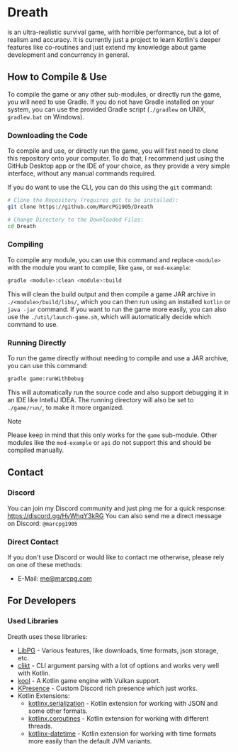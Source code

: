 # Dreath

is an ultra-realistic survival game, with horrible performance, but a lot of realism and accuracy.
It is currently just a project to learn Kotlin's deeper features like co-routines and just extend my knowledge about game development and concurrency in general.

## How to Compile & Use

To compile the game or any other sub-modules, or directly run the game, you will need to use Gradle.
If you do not have Gradle installed on your system, you can use the provided Gradle script (`./gradlew` on UNIX, `gradlew.bat` on Windows).

### Downloading the Code

To compile and use, or directly run the game, you will first need to clone this repository onto your computer. To do that, I recommend just using the GitHub Desktop app or the IDE of your choice, as they provide a very simple interface, without any manual commands required.

If you do want to use the CLI, you can do this using the `git` command:

```bash
# Clone the Repository (requires git to be installed):
git clone https://github.com/MarcPG1905/Dreath

# Change Directory to the Downloaded Files:
cd Dreath
```

### Compiling

To compile any module, you can use this command and replace `<module>` with the module you want to compile, like `game`, or `mod-example`:

```bash
gradle <module>:clean <module>:build
```

This will clean the build output and then compile a game JAR archive in `./<module>/build/libs/`, which you can then run using an installed `kotlin` or `java -jar` command.
If you want to run the game more easily, you can also use the `./util/launch-game.sh`, which will automatically decide which command to use.

### Running Directly

To run the game directly without needing to compile and use a JAR archive, you can use this command:

```bash
gradle game:runWithDebug
```

This will automatically run the source code and also support debugging it in an IDE like IntelliJ IDEA.
The running directory will also be set to `./game/run/`, to make it more organized.

> [!NOTE]
> Please keep in mind that this only works for the `game` sub-module.
> Other modules like the `mod-example` or `api` do not support this and should be compiled manually.

## Contact

### Discord

You can join my Discord community and just ping me for a quick response: https://discord.gg/HvWhqY3kRG
You can also send me a direct message on Discord: `@marcpg1905`

### Direct Contact

If you don't use Discord or would like to contact me otherwise, please rely on one of these methods:

- E-Mail: [me@marcpg.com](mailto:me@marcpg.com)

## For Developers

### Used Libraries

Dreath uses these libraries:

- [LibPG](https://github.com/MarcPG1905/LibPG) - Various features, like downloads, time formats, json storage, etc.
- [clikt](https://github.com/ajalt/clikt) - CLI argument parsing with a lot of options and works very well with Kotlin.
- [kool](https://github.com/kool-engine/kool) - A Kotlin game engine with Vulkan support.
- [KPresence](https://github.com/vyfor/KPresence) - Custom Discord rich presence which just works.
- Kotlin Extensions:
  - [kotlinx.serialization](https://github.com/Kotlin/kotlinx.serialization) - Kotlin extension for working with JSON and some other formats.
  - [kotlinx.coroutines](https://github.com/Kotlin/kotlinx.coroutines) - Kotlin extension for working with different threads.
  - [kotlinx-datetime](https://github.com/Kotlin/kotlinx-datetime) - Kotlin extension for working with time formats more easily than the default JVM variants.
